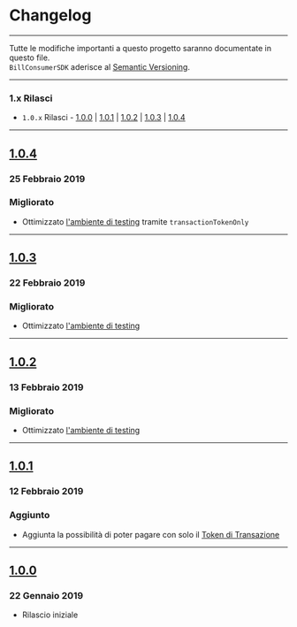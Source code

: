 Changelog
=========

---

Tutte le modifiche importanti a questo progetto saranno documentate in questo file.<br>
`BillConsumerSDK` aderisce al [Semantic Versioning](http://semver.org/).

---

### 1.x Rilasci
- `1.0.x` Rilasci - [1.0.0](#100) | [1.0.1](#101) | [1.0.2](#102) | [1.0.3](#103) | [1.0.4](#104)

---

## [1.0.4](https://github.com/SisalSpA/bill-consumer-android-sdk/releases/tag/1.0.4)
### 25 Febbraio 2019
### Migliorato
- Ottimizzato [l'ambiente di testing](https://github.com/SisalSpA/bill-consumer-android-sdk#ambienti) tramite `transactionTokenOnly`

---

## [1.0.3](https://github.com/SisalSpA/bill-consumer-android-sdk/releases/tag/1.0.3)
### 22 Febbraio 2019
### Migliorato
- Ottimizzato [l'ambiente di testing](https://github.com/SisalSpA/bill-consumer-android-sdk#ambienti)

---

## [1.0.2](https://github.com/SisalSpA/bill-consumer-android-sdk/releases/tag/1.0.2)
### 13 Febbraio 2019
### Migliorato
- Ottimizzato [l'ambiente di testing](https://github.com/SisalSpA/bill-consumer-android-sdk#ambienti)

---

## [1.0.1](https://github.com/SisalSpA/bill-consumer-android-sdk/releases/tag/1.0.1)
### 12 Febbraio 2019
### Aggiunto
- Aggiunta la possibilità di poter pagare con solo il [Token di Transazione](https://github.com/SisalSpA/bill-consumer-android-sdk#token-di-transazione)

---

## [1.0.0](https://github.com/SisalSpA/bill-consumer-android-sdk/releases/tag/1.0.0)
### 22 Gennaio 2019
- Rilascio iniziale
